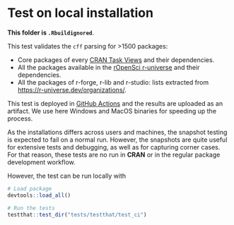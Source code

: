 # Test on local installation

**This folder is `.Rbuildignored`**.

This test validates the `cff` parsing for \>1500 packages:

-   Core packages of every [CRAN Task
    Views](https://cran.r-project.org/web/views/) and their dependencies.
-   All the packages available in the [rOpenSci
    r-universe](https://ropensci.r-universe.dev/) and their dependencies.
-   All the packages of r-forge, r-lib and r-studio: lists extracted from
    https://r-universe.dev/organizations/.

This test is deployed in [GitHub
Actions](https://github.com/ropensci/cffr/actions/workflows/test-ci.yaml) and
the results are uploaded as an artifact. We use here Windows and MacOS binaries
for speeding up the process.

As the installations differs across users and machines, the snapshot testing is
expected to fail on a normal run. However, the snapshots are quite useful for
extensive tests and debugging, as well as for capturing corner cases. For that
reason, these tests are no run in **CRAN** or in the regular package development
workflow.

However, the test can be run locally with

``` r
# Load package
devtools::load_all()

# Run the tests
testthat::test_dir("tests/testthat/test_ci")
```
